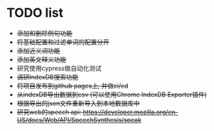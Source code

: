 # TODO list
- ~~添加和删除例句功能~~
- ~~将基础配置和过滤单词的配置分开~~
- ~~添加近义词功能~~
- ~~添加英文释义功能~~
- 研究使用cypress做自动化测试
- ~~调研IndexDB搜索功能~~
- ~~将项目发布到github pages上, 并做ci/cd~~
- ~~从indexDB导出数据到csv (可以使用Chrome IndexDB Exporter插件)~~ 
- ~~根据导出的json文件重新导入到本地数据库中~~
- ~~研究web的speech api: https://developer.mozilla.org/en-US/docs/Web/API/SpeechSynthesis/speak~~
